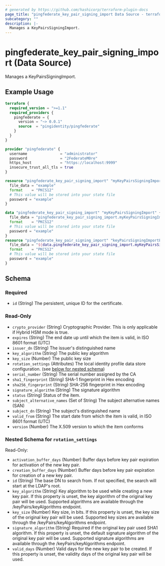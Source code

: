 ```yaml
---
# generated by https://github.com/hashicorp/terraform-plugin-docs
page_title: "pingfederate_key_pair_signing_import Data Source - terraform-provider-pingfederate"
subcategory: ""
description: |-
  Manages a KeyPairsSigningImport.
---
```


# pingfederate_key_pair_signing_import (Data Source)

Manages a KeyPairsSigningImport.

## Example Usage

```terraform
terraform {
  required_version = ">=1.1"
  required_providers {
    pingfederate = {
      version = "~> 0.0.1"
      source  = "pingidentity/pingfederate"
    }
  }
}

provider "pingfederate" {
  username               = "administrator"
  password               = "2FederateM0re"
  https_host             = "https://localhost:9999"
  insecure_trust_all_tls = true
}

resource "pingfederate_key_pair_signing_import" "myKeyPairsSigningImport" {
  file_data = "example"
  format    = "PKCS12"
  # This value will be stored into your state file 
  password = "example"
}

data "pingfederate_key_pair_signing_import" "myKeyPairsSigningImport" {
  file_data = "pingfederate_key_pair_signing_import.myKeyPairsSigningImport.file_data"
  format    = "PKCS12"
  # This value will be stored into your state file 
  password = "example"
}
resource "pingfederate_key_pair_signing_import" "keyPairsSigningImportExample" {
  file_data = "${data.pingfederate_key_pair_signing_import.myKeyPairsSigningImport.file_data}2"
  format    = "PKCS12"
  # This value will be stored into your state file 
  password = "example"
}
```

<!-- schema generated by tfplugindocs -->
## Schema

### Required

- `id` (String) The persistent, unique ID for the certificate.

### Read-Only

- `crypto_provider` (String) Cryptographic Provider. This is only applicable if Hybrid HSM mode is true.
- `expires` (String) The end date up until which the item is valid, in ISO 8601 format (UTC)
- `issuer_dn` (String) The issuer's distinguished name
- `key_algorithm` (String) The public key algorithm
- `key_size` (Number) The public key size
- `rotation_settings` (Attributes) The local identity profile data store configuration. (see [below for nested schema](#nestedatt--rotation_settings))
- `serial_number` (String) The serial number assigned by the CA
- `sha1_fingerprint` (String) SHA-1 fingerprint in Hex encoding
- `sha256_fingerprint` (String) SHA-256 fingerprint in Hex encoding
- `signature_algorithm` (String) The signature algorithm
- `status` (String) Status of the item.
- `subject_alternative_names` (Set of String) The subject alternative names (SAN)
- `subject_dn` (String) The subject's distinguished name
- `valid_from` (String) The start date from which the item is valid, in ISO 8601 format (UTC)
- `version` (Number) The X.509 version to which the item conforms

<a id="nestedatt--rotation_settings"></a>
### Nested Schema for `rotation_settings`

Read-Only:

- `activation_buffer_days` (Number) Buffer days before key pair expiration for activation of the new key pair.
- `creation_buffer_days` (Number) Buffer days before key pair expiration for creation of a new key pair.
- `id` (String) The base DN to search from. If not specified, the search will start at the LDAP's root.
- `key_algorithm` (String) Key algorithm to be used while creating a new key pair. If this property is unset, the key algorithm of the original key pair will be used. Supported algorithms are available through the /keyPairs/keyAlgorithms endpoint.
- `key_size` (Number) Key size, in bits. If this property is unset, the key size of the original key pair will be used. Supported key sizes are available through the /keyPairs/keyAlgorithms endpoint.
- `signature_algorithm` (String) Required if the original key pair used SHA1 algorithm. If this property is unset, the default signature algorithm of the original key pair will be used. Supported signature algorithms are available through the /keyPairs/keyAlgorithms endpoint.
- `valid_days` (Number) Valid days for the new key pair to be created. If this property is unset, the validity days of the original key pair will be used.
